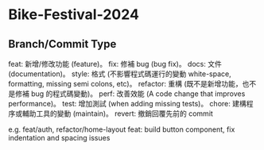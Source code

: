 # Bike-Festival-2024

## Branch/Commit Type

feat: 新增/修改功能 (feature)。
fix: 修補 bug (bug fix)。
docs: 文件 (documentation)。
style: 格式 (不影響程式碼運行的變動 white-space, formatting, missing semi colons, etc)。
refactor: 重構 (既不是新增功能，也不是修補 bug 的程式碼變動)。
perf: 改善效能 (A code change that improves performance)。
test: 增加測試 (when adding missing tests)。
chore: 建構程序或輔助工具的變動 (maintain)。
revert: 撤銷回覆先前的 commit

e.g. 
feat/auth, refactor/home-layout
feat: build button component, fix indentation and spacing issues
